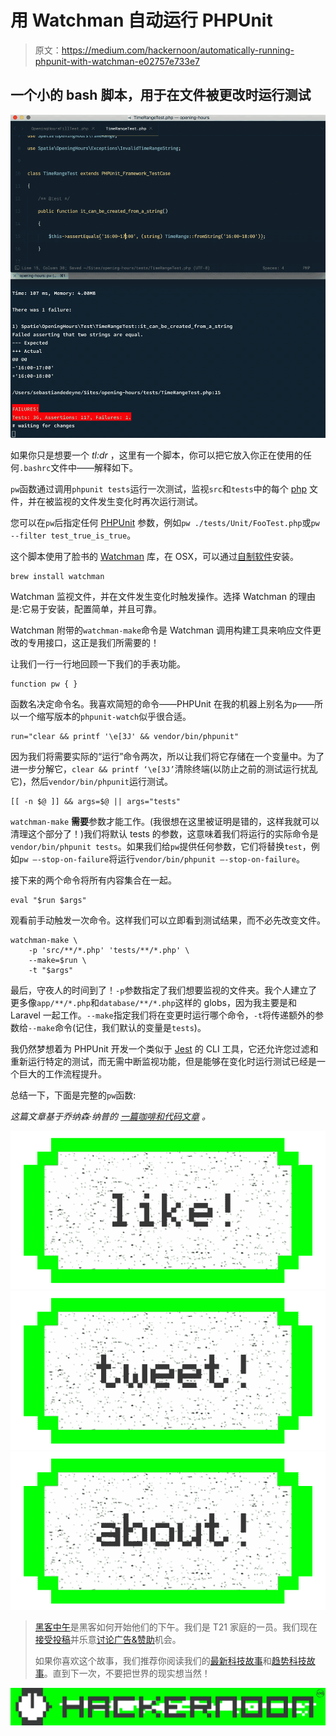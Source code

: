 # 用 Watchman 自动运行 PHPUnit

> 原文：<https://medium.com/hackernoon/automatically-running-phpunit-with-watchman-e02757e733e7>

## 一个小的 bash 脚本，用于在文件被更改时运行测试

![](img/d46afc8cbeedc7ba10bb95b5973851b2.png)

如果你只是想要一个 *tl:dr* ，这里有一个脚本，你可以把它放入你正在使用的任何`.bashrc`文件中——解释如下。

`pw`函数通过调用`phpunit tests`运行一次测试，监视`src`和`tests`中的每个 [php](https://hackernoon.com/tagged/php) 文件，并在被监视的文件发生变化时再次运行测试。

您可以在`pw`后指定任何 [PHPUnit](https://hackernoon.com/tagged/phpunit) 参数，例如`pw ./tests/Unit/FooTest.php`或`pw --filter test_true_is_true`。

这个脚本使用了脸书的 [Watchman](https://facebook.github.io/watchman/) 库，在 OSX，可以通过[自制软件](https://brew.sh/)安装。

```
brew install watchman
```

Watchman 监视文件，并在文件发生变化时触发操作。选择 Watchman 的理由是:它易于安装，配置简单，并且可靠。

Watchman 附带的`watchman-make`命令是 Watchman 调用构建工具来响应文件更改的专用接口，这正是我们所需要的！

让我们一行一行地回顾一下我们的手表功能。

```
function pw { }
```

函数名决定命令名。我喜欢简短的命令——PHPUnit 在我的机器上别名为`p`——所以一个缩写版本的`phpunit-watch`似乎很合适。

```
run="clear && printf '\e[3J' && vendor/bin/phpunit"
```

因为我们将需要实际的“运行”命令两次，所以让我们将它存储在一个变量中。为了进一步分解它，`clear && printf ‘\e[3J’`清除终端(以防止之前的测试运行扰乱它)，然后`vendor/bin/phpunit`运行测试。

```
[[ -n $@ ]] && args=$@ || args="tests"
```

`watchman-make` **需要**参数才能工作。(我很想在这里被证明是错的，这样我就可以清理这个部分了！)我们将默认 tests 的参数，这意味着我们将运行的实际命令是`vendor/bin/phpunit tests`。如果我们给`pw`提供任何参数，它们将替换`test`，例如`pw —-stop-on-failure`将运行`vendor/bin/phpunit —-stop-on-failure`。

接下来的两个命令将所有内容集合在一起。

```
eval "$run $args"
```

观看前手动触发一次命令。这样我们可以立即看到测试结果，而不必先改变文件。

```
watchman-make \
    -p 'src/**/*.php' 'tests/**/*.php' \
    --make=$run \
    -t "$args"
```

最后，守夜人的时间到了！`-p`参数指定了我们想要监视的文件夹。我个人建立了更多像`app/**/*.php`和`database/**/*.php`这样的 globs，因为我主要是和 Laravel 一起工作。`--make`指定我们将在变更时运行哪个命令，`-t`将传递额外的参数给`--make`命令(记住，我们默认的变量是`tests`)。

我仍然梦想着为 PHPUnit 开发一个类似于 [Jest](https://facebook.github.io/jest/) 的 CLI 工具，它还允许您过滤和重新运行特定的测试，而无需中断监视功能，但是能够在变化时运行测试已经是一个巨大的工作流程提升。

总结一下，下面是完整的`pw`函数:

*这篇文章基于乔纳森·纳普的* [*一篇咖啡和代码文章*](http://blog.coffeeandcode.com/running-tests-automatically-with-watchman/) *。*

[![](img/50ef4044ecd4e250b5d50f368b775d38.png)](http://bit.ly/HackernoonFB)[![](img/979d9a46439d5aebbdcdca574e21dc81.png)](https://goo.gl/k7XYbx)[![](img/2930ba6bd2c12218fdbbf7e02c8746ff.png)](https://goo.gl/4ofytp)

> [黑客中午](http://bit.ly/Hackernoon)是黑客如何开始他们的下午。我们是 T21 家庭的一员。我们现在[接受投稿](http://bit.ly/hackernoonsubmission)并乐意[讨论广告&赞助](mailto:partners@amipublications.com)机会。
> 
> 如果你喜欢这个故事，我们推荐你阅读我们的[最新科技故事](http://bit.ly/hackernoonlatestt)和[趋势科技故事](https://hackernoon.com/trending)。直到下一次，不要把世界的现实想当然！

![](img/be0ca55ba73a573dce11effb2ee80d56.png)